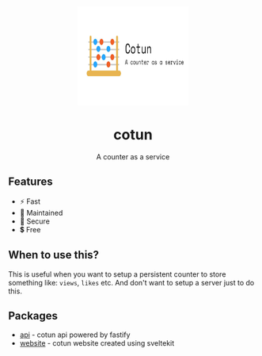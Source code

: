 <p align="center">
  <img width="45%" height="200" src="https://github.com/qxb3/cotun/blob/main/cotun.png?raw=true">
</p>

<h1 align="center">cotun</h1>
<p align="center">A counter as a service</p>

## Features

* ⚡ Fast
* 🔧 Maintained
* 🔰 Secure
* 💲 Free

## When to use this?

This is useful when you want to setup a persistent counter to store something like:
`views`, `likes` etc. And don't want to setup a server just to do this.

## Packages

* [api](https://github.com/qxb3/cotun/tree/main/packages/api) - cotun api powered by fastify
* [website](https://github.com/qxb3/cotun/tree/main/packages/website) - cotun website created using sveltekit
